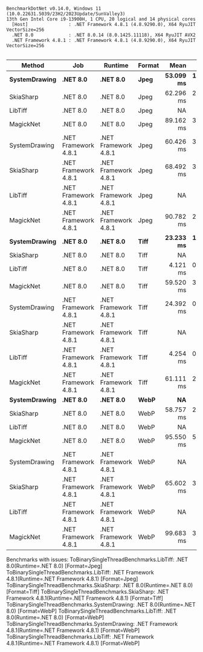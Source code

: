 ```

BenchmarkDotNet v0.14.0, Windows 11 (10.0.22631.5039/23H2/2023Update/SunValley3)
13th Gen Intel Core i9-13900H, 1 CPU, 20 logical and 14 physical cores
  [Host]               : .NET Framework 4.8.1 (4.8.9290.0), X64 RyuJIT VectorSize=256
  .NET 8.0             : .NET 8.0.14 (8.0.1425.11118), X64 RyuJIT AVX2
  .NET Framework 4.8.1 : .NET Framework 4.8.1 (4.8.9290.0), X64 RyuJIT VectorSize=256


```
| Method        | Job                  | Runtime              | Format | Mean      | Error     | StdDev     | Median    | Gen0     | Gen1     | Gen2     | Allocated  |
|-------------- |--------------------- |--------------------- |------- |----------:|----------:|-----------:|----------:|---------:|---------:|---------:|-----------:|
| **SystemDrawing** | **.NET 8.0**             | **.NET 8.0**             | **Jpeg**   | **53.099 ms** | **1.6153 ms** |  **4.7629 ms** | **52.471 ms** |        **-** |        **-** |        **-** |     **1354 B** |
| SkiaSharp     | .NET 8.0             | .NET 8.0             | Jpeg   | 62.296 ms | 2.6347 ms |  7.7684 ms | 60.897 ms |        - |        - |        - |     1540 B |
| LibTiff       | .NET 8.0             | .NET 8.0             | Jpeg   |        NA |        NA |         NA |        NA |       NA |       NA |       NA |         NA |
| MagickNet     | .NET 8.0             | .NET 8.0             | Jpeg   | 89.162 ms | 3.7075 ms | 10.6374 ms | 87.420 ms | 500.0000 | 500.0000 | 500.0000 | 34791339 B |
| SystemDrawing | .NET Framework 4.8.1 | .NET Framework 4.8.1 | Jpeg   | 60.426 ms | 3.2306 ms |  9.5255 ms | 56.716 ms |        - |        - |        - |   473316 B |
| SkiaSharp     | .NET Framework 4.8.1 | .NET Framework 4.8.1 | Jpeg   | 68.492 ms | 3.3886 ms |  9.8310 ms | 67.431 ms |        - |        - |        - |     2731 B |
| LibTiff       | .NET Framework 4.8.1 | .NET Framework 4.8.1 | Jpeg   |        NA |        NA |         NA |        NA |       NA |       NA |       NA |         NA |
| MagickNet     | .NET Framework 4.8.1 | .NET Framework 4.8.1 | Jpeg   | 90.782 ms | 2.9283 ms |  8.5882 ms | 88.923 ms | 500.0000 | 500.0000 | 500.0000 | 34792992 B |
| **SystemDrawing** | **.NET 8.0**             | **.NET 8.0**             | **Tiff**   | **23.233 ms** | **1.0063 ms** |  **2.9034 ms** | **21.904 ms** |        **-** |        **-** |        **-** |      **268 B** |
| SkiaSharp     | .NET 8.0             | .NET 8.0             | Tiff   |        NA |        NA |         NA |        NA |       NA |       NA |       NA |         NA |
| LibTiff       | .NET 8.0             | .NET 8.0             | Tiff   |  4.121 ms | 0.1670 ms |  0.4790 ms |  3.895 ms |  15.6250 |        - |        - |   255875 B |
| MagickNet     | .NET 8.0             | .NET 8.0             | Tiff   | 59.520 ms | 3.4200 ms |  9.6463 ms | 55.631 ms | 666.6667 | 666.6667 | 666.6667 | 34790183 B |
| SystemDrawing | .NET Framework 4.8.1 | .NET Framework 4.8.1 | Tiff   | 24.392 ms | 0.8953 ms |  2.5397 ms | 23.799 ms |        - |        - |        - |   138392 B |
| SkiaSharp     | .NET Framework 4.8.1 | .NET Framework 4.8.1 | Tiff   |        NA |        NA |         NA |        NA |       NA |       NA |       NA |         NA |
| LibTiff       | .NET Framework 4.8.1 | .NET Framework 4.8.1 | Tiff   |  4.254 ms | 0.1467 ms |  0.4326 ms |  4.060 ms |  39.0625 |   7.8125 |        - |   256424 B |
| MagickNet     | .NET Framework 4.8.1 | .NET Framework 4.8.1 | Tiff   | 61.111 ms | 2.1118 ms |  6.0929 ms | 59.742 ms | 600.0000 | 600.0000 | 600.0000 | 34793818 B |
| **SystemDrawing** | **.NET 8.0**             | **.NET 8.0**             | **WebP**   |        **NA** |        **NA** |         **NA** |        **NA** |       **NA** |       **NA** |       **NA** |         **NA** |
| SkiaSharp     | .NET 8.0             | .NET 8.0             | WebP   | 58.757 ms | 2.0580 ms |  5.9048 ms | 56.949 ms |        - |        - |        - |     1546 B |
| LibTiff       | .NET 8.0             | .NET 8.0             | WebP   |        NA |        NA |         NA |        NA |       NA |       NA |       NA |         NA |
| MagickNet     | .NET 8.0             | .NET 8.0             | WebP   | 95.550 ms | 5.1050 ms | 14.5649 ms | 89.137 ms | 500.0000 | 500.0000 | 500.0000 | 34790147 B |
| SystemDrawing | .NET Framework 4.8.1 | .NET Framework 4.8.1 | WebP   |        NA |        NA |         NA |        NA |       NA |       NA |       NA |         NA |
| SkiaSharp     | .NET Framework 4.8.1 | .NET Framework 4.8.1 | WebP   | 65.602 ms | 3.0847 ms |  8.8009 ms | 63.200 ms |        - |        - |        - |     2458 B |
| LibTiff       | .NET Framework 4.8.1 | .NET Framework 4.8.1 | WebP   |        NA |        NA |         NA |        NA |       NA |       NA |       NA |         NA |
| MagickNet     | .NET Framework 4.8.1 | .NET Framework 4.8.1 | WebP   | 99.683 ms | 3.9751 ms | 11.3411 ms | 96.210 ms | 250.0000 | 250.0000 | 250.0000 | 34794156 B |

Benchmarks with issues:
  ToBinarySingleThreadBenchmarks.LibTiff: .NET 8.0(Runtime=.NET 8.0) [Format=Jpeg]
  ToBinarySingleThreadBenchmarks.LibTiff: .NET Framework 4.8.1(Runtime=.NET Framework 4.8.1) [Format=Jpeg]
  ToBinarySingleThreadBenchmarks.SkiaSharp: .NET 8.0(Runtime=.NET 8.0) [Format=Tiff]
  ToBinarySingleThreadBenchmarks.SkiaSharp: .NET Framework 4.8.1(Runtime=.NET Framework 4.8.1) [Format=Tiff]
  ToBinarySingleThreadBenchmarks.SystemDrawing: .NET 8.0(Runtime=.NET 8.0) [Format=WebP]
  ToBinarySingleThreadBenchmarks.LibTiff: .NET 8.0(Runtime=.NET 8.0) [Format=WebP]
  ToBinarySingleThreadBenchmarks.SystemDrawing: .NET Framework 4.8.1(Runtime=.NET Framework 4.8.1) [Format=WebP]
  ToBinarySingleThreadBenchmarks.LibTiff: .NET Framework 4.8.1(Runtime=.NET Framework 4.8.1) [Format=WebP]
